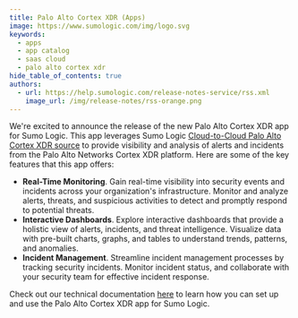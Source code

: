 ```yaml
---
title: Palo Alto Cortex XDR (Apps)
image: https://www.sumologic.com/img/logo.svg
keywords:
  - apps
  - app catalog
  - saas cloud
  - palo alto cortex xdr
hide_table_of_contents: true
authors:
  - url: https://help.sumologic.com/release-notes-service/rss.xml
    image_url: /img/release-notes/rss-orange.png
---
```


We're excited to announce the release of the new Palo Alto Cortex XDR app for Sumo Logic. This app leverages Sumo Logic [Cloud-to-Cloud Palo Alto Cortex XDR source](/docs/send-data/hosted-collectors/cloud-to-cloud-integration-framework/palo-alto-cortex-xdr-source/) to provide visibility and analysis of alerts and incidents from the Palo Alto Networks Cortex XDR platform. Here are some of the key features that this app offers:

- **Real-Time Monitoring**. Gain real-time visibility into security events and incidents across your organization's infrastructure. Monitor and analyze alerts, threats, and suspicious activities to detect and promptly respond to potential threats.
- **Interactive Dashboards**. Explore interactive dashboards that provide a holistic view of alerts, incidents, and threat intelligence. Visualize data with pre-built charts, graphs, and tables to understand trends, patterns, and anomalies.
- **Incident Management**. Streamline incident management processes by tracking security incidents. Monitor incident status, and collaborate with your security team for effective incident response.

Check out our technical documentation [here](/docs/integrations/saas-cloud/palo-alto-cortex-xdr/) to learn how you can set up and use the Palo Alto Cortex XDR app for Sumo Logic.
